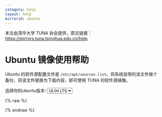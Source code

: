 ```yaml
---
category: help
layout: help
mirrorid: ubuntu
---
```


本文由清华大学 TUNA 协会提供，原文链接：<https://mirrors.tuna.tsinghua.edu.cn/help>


Ubuntu 镜像使用帮助
===================

Ubuntu 的软件源配置文件是
`/etc/apt/sources.list`。将系统自带的该文件做个备份，将该文件替换为下面内容，即可使用
TUNA 的软件源镜像。


<form class="form-inline">
<div class="form-group">
	<label>选择你的ubuntu版本: </label>
	<select class="form-control release-select" data-template="#apt-template" data-target="#apt-content">
	  <option data-release="precise">12.04 LTS</option>
	  <option data-release="trusty">14.04 LTS</option>
	  <option data-release="xenial">16.04 LTS</option>
	  <option data-release="bionic" selected>18.04 LTS</option>
	  <option data-release="vivid">15.04</option>
	  <option data-release="wily">15.10</option>
	  <option data-release="yakkety">16.10</option>
	  <option data-release="zesty">17.04</option>
	  <option data-release="artful">17.10</option>
	  <option data-release="cosmic">18.10</option>
	</select>
</div>
</form>

{% raw %}
<script id="apt-template" type="x-tmpl-markup">
# 默认注释了源码镜像以提高 apt update 速度，如有需要可自行取消注释
deb https://mirrors.tuna.tsinghua.edu.cn/ubuntu/ {{release_name}} main restricted universe multiverse
# deb-src https://mirrors.tuna.tsinghua.edu.cn/ubuntu/ {{release_name}} main restricted universe multiverse
deb https://mirrors.tuna.tsinghua.edu.cn/ubuntu/ {{release_name}}-updates main restricted universe multiverse
# deb-src https://mirrors.tuna.tsinghua.edu.cn/ubuntu/ {{release_name}}-updates main restricted universe multiverse
deb https://mirrors.tuna.tsinghua.edu.cn/ubuntu/ {{release_name}}-backports main restricted universe multiverse
# deb-src https://mirrors.tuna.tsinghua.edu.cn/ubuntu/ {{release_name}}-backports main restricted universe multiverse
deb https://mirrors.tuna.tsinghua.edu.cn/ubuntu/ {{release_name}}-security main restricted universe multiverse
# deb-src https://mirrors.tuna.tsinghua.edu.cn/ubuntu/ {{release_name}}-security main restricted universe multiverse

# 预发布软件源，不建议启用
# deb https://mirrors.tuna.tsinghua.edu.cn/ubuntu/ {{release_name}}-proposed main restricted universe multiverse
# deb-src https://mirrors.tuna.tsinghua.edu.cn/ubuntu/ {{release_name}}-proposed main restricted universe multiverse
</script>
{% endraw %}

<p></p>

<pre>
<code id="apt-content">
</code>
</pre>
